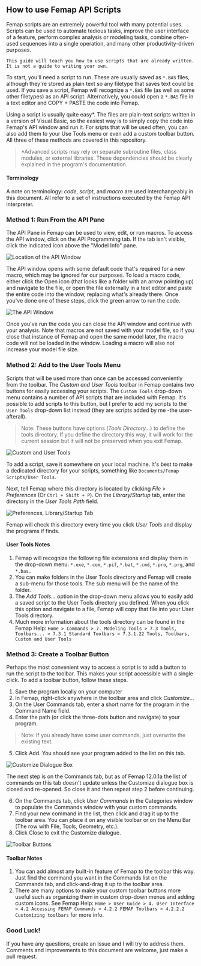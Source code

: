 ## How to use Femap API Scripts

Femap scripts are an extremely powerful tool with many potential uses. Scripts can be used to automate tedious tasks, improve the user interface of a feature, perform complex analysis or modeling tasks, combine often-used sequences into a single operation, and many other productivity-driven purposes.

`This guide will teach you how to use scripts that are already written. It is not a guide to writing your own.`

To start, you'll need a script to run. These are usually saved as `*.BAS` files, although they're stored as plain text so any filetype that saves text could be used. If you save a script, Femap will recognize a `*.BAS` file (as well as some other filetypes) as an API script. Alternatively, you could open a `*.BAS` file in a text editor and COPY + PASTE the code into Femap.

Using a script is usually quite easy\*. The files are plain-text scripts written in a version of Visual Basic, so the easiest way is to simply copy the code into Femap's API window and run it. For sripts that will be used often, you can also add them to your Use Tools menu or even add a custom toolbar button. All three of these methods are covered in this repository.
>\*Advanced scripts may rely on separate subroutine files, class modules, or external libraries. These dependencies should be clearly explained in the program's documentation.


#### Terminology
A note on terminology: *code*, *script*, and *macro* are used interchangeably in this document. All refer to a set of instructions executed by the Femap API interpreter.

### Method 1:  Run From the API Pane
The API Pane in Femap can be used to view, edit, or run macros. To access the API window, click on the API Programming tab. If the tab isn't visible, click the indicated icon above the "Model Info" pane.

![Location of the API Window](images/API_tab.png)

The API window opens with some default code that's required for a new macro, which may be ignored for our purposes. To load a macro code, either click the Open icon (that looks like a folder with an arrow pointing up) and navigate to the file, or open the file externally in a text editor and paste the entire code into the window, replacing what's already there. Once you've done one of these steps, click the green arrow to run the code.

![The API Window](images/API_window.png)

Once you've run the code you can close the API window and continue with your analysis. Note that macros are not saved with your model file, so if you close that instance of Femap and open the same model later, the macro code will not be loaded in the window. Loading a macro will also not increase your model file size.

### Method 2:  Add to the User Tools Menu
Scripts that will be used more than once can be accessed conveniently from the toolbar. The _Custom and User Tools_ toolbar in Femap contains two buttons for easily accessing your scripts. The `Custom Tools` drop-down menu contains a number of API scripts that are included with Femap. It's possible to add scripts to this button, but I prefer to add my scripts to the `User Tools` drop-down list instead (they are scripts added by me -the user- afterall).
>Note: These buttons have options (_Tools Directory..._) to define the tools directory. If you define the directory this way, it will work for the current session but it will not be preserved when you exit Femap.

![Custom and User Tools](images/Tools_buttons.png)

To add a script, save it somewhere on your local machine. It's best to make a dedicated directory for your scripts, something like `Documents/Femap Scripts/User Tools`.

Next, tell Femap where this directory is located by clicking _File_ > _Preferences_ (Or `Ctrl + Shift + P`). On the _Library/Startup_ tab, enter the directory in the _User Tools Path_ field.

![Preferences, Library/Startup Tab](images/Preferences.png)

Femap will check this directory every time you click _User Tools_ and display the programs if finds.

#### User Tools Notes
1.  Femap will recognize the following file extensions and display them in the drop-down menu:  `*.exe`, `*.com`, `*.pif`, `*.bat`, `*.cmd`, `*.pro`, `*.prg`, and `*.bas.`
2.  You can make folders in the User Tools directory and Femap will create a sub-menu for those tools. The sub menu will be the name of the folder.
3.  The _Add Tools..._ option in the drop-down menu allows you to easily add a saved script to the User Tools directory you defined. When you click this option and navigate to a file, Femap will copy that file into your User Tools directory.
4.  Much more information about the tools directory can be found in the Femap Help: `Home > Commands > 7. Modeling Tools > 7.3 Tools, Toolbars... > 7.3.1 Standard Toolbars > 7.3.1.22 Tools, Toolbars, Custom and User Tools`

### Method 3:  Create a Toolbar Button
Perhaps the most convenient way to access a script is to add a button to run the script to the toolbar. This makes your script accessible with a single click. To add a toolbar button, follow these steps.
1.  Save the program locally on your computer
2.  In Femap, right-click anywhere in the toolbar area and click _Customize..._
3.  On the User Commands tab, enter a short name for the program in the Command Name field.
4.  Enter the path (or click the three-dots button and navigate) to your program.
>Note:  If you already have some user commands, just overwrite the existing text.
5.  Click Add. You should see your program added to the list on this tab.

![Customize Dialogue Box](images/Customize_menu.png)

The next step is on the Commands tab, but as of Femap 12.0.1a the list of commands on this tab doesn't update unless the Customize dialogue box is closed and re-opened. So close it and then repeat step 2 before continuing.

6.  On the Commands tab, click _User Commands_ in the Categories window to populate the Commands window with your custom commands.
7.  Find your new command in the list, then click and drag it up to the toolbar area. You can place it on any visible toolbar or on the Menu Bar (The row with File, Tools, Geometry, etc.).
8.  Click Close to exit the Customize dialogue.

![Toolbar Buttons](images/Toolbar_buttons.png)

#### Toolbar Notes
1.  You can add almost any built-in feature of Femap to the toolbar this way. Just find the command you want in the Commands list on the Commands tab, and click-and-drag it up to the toolbar area.
2.  There are many options to make your custom toolbar buttons more useful such as organizing them in custom drop-down menus and adding custom icons. See Femap Help: `Home > User Guide > 4. User Interface > 4.2 Accessing FEMAP Commands > 4.2.2 FEMAP Toolbars > 4.2.2.2 Customizing toolbars` for more info.

### Good Luck!
If you have any questions, create an Issue and I will try to address them. Comments and improvements to this document are welcome, just make a pull request.
